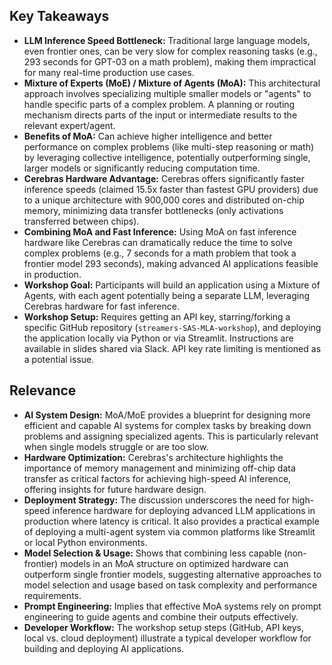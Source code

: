 
## Key Takeaways

*   **LLM Inference Speed Bottleneck:** Traditional large language models, even frontier ones, can be very slow for complex reasoning tasks (e.g., 293 seconds for GPT-03 on a math problem), making them impractical for many real-time production use cases.
*   **Mixture of Experts (MoE) / Mixture of Agents (MoA):** This architectural approach involves specializing multiple smaller models or "agents" to handle specific parts of a complex problem. A planning or routing mechanism directs parts of the input or intermediate results to the relevant expert/agent.
*   **Benefits of MoA:** Can achieve higher intelligence and better performance on complex problems (like multi-step reasoning or math) by leveraging collective intelligence, potentially outperforming single, larger models or significantly reducing computation time.
*   **Cerebras Hardware Advantage:** Cerebras offers significantly faster inference speeds (claimed 15.5x faster than fastest GPU providers) due to a unique architecture with 900,000 cores and distributed on-chip memory, minimizing data transfer bottlenecks (only activations transferred between chips).
*   **Combining MoA and Fast Inference:** Using MoA on fast inference hardware like Cerebras can dramatically reduce the time to solve complex problems (e.g., 7 seconds for a math problem that took a frontier model 293 seconds), making advanced AI applications feasible in production.
*   **Workshop Goal:** Participants will build an application using a Mixture of Agents, with each agent potentially being a separate LLM, leveraging Cerebras hardware for fast inference.
*   **Workshop Setup:** Requires getting an API key, starring/forking a specific GitHub repository (`streamers-SAS-MLA-workshop`), and deploying the application locally via Python or via Streamlit. Instructions are available in slides shared via Slack. API key rate limiting is mentioned as a potential issue.

## Relevance

*   **AI System Design:** MoA/MoE provides a blueprint for designing more efficient and capable AI systems for complex tasks by breaking down problems and assigning specialized agents. This is particularly relevant when single models struggle or are too slow.
*   **Hardware Optimization:** Cerebras's architecture highlights the importance of memory management and minimizing off-chip data transfer as critical factors for achieving high-speed AI inference, offering insights for future hardware design.
*   **Deployment Strategy:** The discussion underscores the need for high-speed inference hardware for deploying advanced LLM applications in production where latency is critical. It also provides a practical example of deploying a multi-agent system via common platforms like Streamlit or local Python environments.
*   **Model Selection & Usage:** Shows that combining less capable (non-frontier) models in an MoA structure on optimized hardware can outperform single frontier models, suggesting alternative approaches to model selection and usage based on task complexity and performance requirements.
*   **Prompt Engineering:** Implies that effective MoA systems rely on prompt engineering to guide agents and combine their outputs effectively.
*   **Developer Workflow:** The workshop setup steps (GitHub, API keys, local vs. cloud deployment) illustrate a typical developer workflow for building and deploying AI applications.
